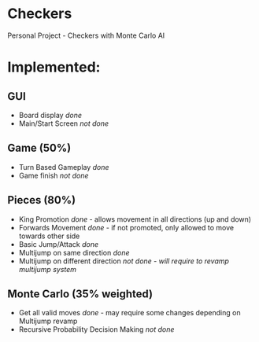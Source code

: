 # Checkers
 Personal Project - Checkers with Monte Carlo AI
 
# Implemented:
 
## GUI
 - Board display *done*
 - Main/Start Screen *not done*

## Game (50%)
 - Turn Based Gameplay *done*
 - Game finish *not done*
 
 
## Pieces (80%)
 - King Promotion *done* - allows movement in all directions (up and down)
 - Forwards Movement *done* - if not promoted, only allowed to move towards other side
 - Basic Jump/Attack *done*
 - Multijump on same direction *done*
 - Multijump on different direction *not done - will require to revamp multijump system*
  
## Monte Carlo (35% weighted)
 - Get all valid moves *done* - may require some changes depending on Multijump revamp
 - Recursive Probability Decision Making *not done*
 
